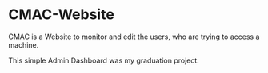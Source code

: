 # CMAC-Website

CMAC is a Website to monitor and edit the users, who are trying to access a machine.

This simple Admin Dashboard was my graduation project.

